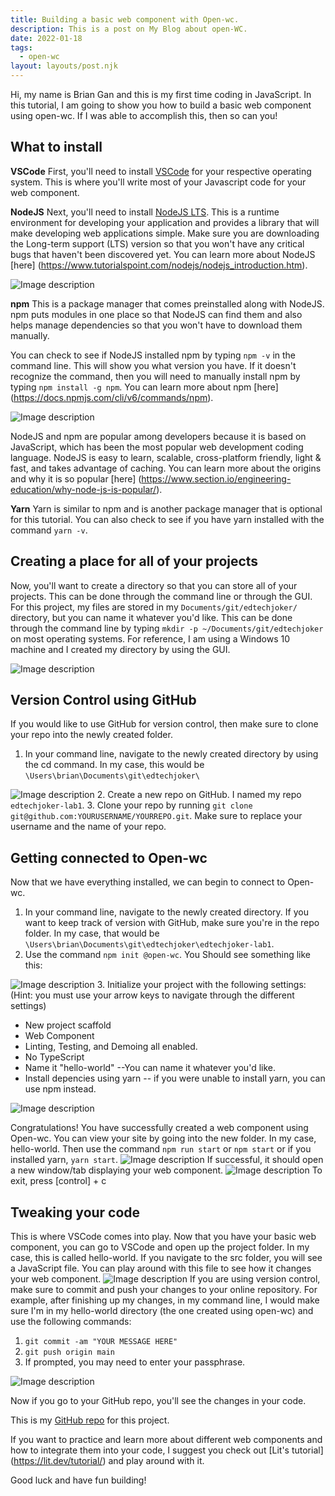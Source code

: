 ```yaml
---
title: Building a basic web component with Open-wc.
description: This is a post on My Blog about open-WC.
date: 2022-01-18
tags:
  - open-wc
layout: layouts/post.njk
---
```

Hi, my name is Brian Gan and this is my first time coding in JavaScript. In this tutorial, I am going to show you how to build a basic web component using open-wc. If I was able to accomplish this, then so can you!

## **What to install**
**VSCode**
First, you'll need to install [VSCode](https://code.visualstudio.com/download) for your respective operating system. This is where you'll write most of your Javascript code for your web component.

**NodeJS**
Next, you'll need to install [NodeJS LTS](https://nodejs.org/en/). This is a runtime environment for developing your application and provides a library that will make developing web applications simple. Make sure you are downloading the Long-term support (LTS) version so that you won't have any critical bugs that haven't been discovered yet. You can learn more about NodeJS [here] (https://www.tutorialspoint.com/nodejs/nodejs_introduction.htm).

![Image description](https://dev-to-uploads.s3.amazonaws.com/uploads/articles/isncdq4yuhq5wc14syx7.PNG)

**npm**
This is a package manager that comes preinstalled along with NodeJS. npm puts modules in one place so that NodeJS can find them and also helps manage dependencies so that you won't have to download them manually. 

You can check to see if NodeJS installed npm by typing `npm -v` in the command line. This will show you what version you have. If it doesn't recognize the command, then you will need to manually install npm by typing `npm install -g npm`. You can learn more about npm [here] (https://docs.npmjs.com/cli/v6/commands/npm).

![Image description](https://dev-to-uploads.s3.amazonaws.com/uploads/articles/yt1to8b8gzhubwd7vhpn.PNG)

NodeJS and npm are popular among developers because it is based on JavaScript, which has been the most popular web development coding language. NodeJS is easy to learn, scalable, cross-platform friendly, light & fast, and takes advantage of caching. You can learn more about the origins and why it is so popular [here] (https://www.section.io/engineering-education/why-node-js-is-popular/).

**Yarn**
Yarn is similar to npm and is another package manager that is optional for this tutorial. You can also check to see if you have yarn installed with the command `yarn -v`.

## **Creating a place for all of your projects**
Now, you'll want to create a directory so that you can store all of your projects. This can be done through the command line or through the GUI. For this project, my files are stored in my `Documents/git/edtechjoker/` directory, but you can name it whatever you'd like. This can be done through the command line by typing `mkdir -p ~/Documents/git/edtechjoker` on most operating systems. For reference, I am using a Windows 10 machine and I created my directory by using the GUI.

![Image description](https://dev-to-uploads.s3.amazonaws.com/uploads/articles/dh7893fobw33vi3ugoxp.PNG)

## **Version Control using GitHub**
If you would like to use GitHub for version control, then make sure to clone your repo into the newly created folder. 

1. In your command line, navigate to the newly created directory by using the cd command. In my case, this would be `\Users\brian\Documents\git\edtechjoker\`

![Image description](https://dev-to-uploads.s3.amazonaws.com/uploads/articles/0o9hd8vet685zos53tj5.PNG)
2. Create a new repo on GitHub. I named my repo `edtechjoker-lab1`.
3. Clone your repo by running `git clone git@github.com:YOURUSERNAME/YOURREPO.git`. 
Make sure to replace your username and the name of your repo.

## **Getting connected to Open-wc**
Now that we have everything installed, we can begin to connect to Open-wc. 

1. In your command line, navigate to the newly created directory. If you want to keep track of version with GitHub, make sure you're in the repo folder. In my case, that would be `\Users\brian\Documents\git\edtechjoker\edtechjoker-lab1`.
2. Use the command `npm init @open-wc`. You Should see something like this:

![Image description](https://dev-to-uploads.s3.amazonaws.com/uploads/articles/ktb8pyvr3yazaomj7t3s.PNG)
3. Initialize your project with the following settings: (Hint: you must use your arrow keys to navigate through the different settings)

- New project scaffold
- Web Component
- Linting, Testing, and Demoing all enabled. 
- No TypeScript
- Name it "hello-world" --You can name it whatever you'd like.
- Install depencies using yarn -- if you were unable to install yarn, you can use npm instead.

![Image description](https://dev-to-uploads.s3.amazonaws.com/uploads/articles/xy1ihpb4ra1h58zb1apz.PNG)

Congratulations! You have successfully created a web component using Open-wc. You can view your site by going into the new folder. In my case, hello-world. Then use the command `npm run start` or `npm start` or if you installed yarn, `yarn start`.
![Image description](https://dev-to-uploads.s3.amazonaws.com/uploads/articles/pa0x78cuc5qyz1deajro.PNG)
 If successful, it should open a new window/tab displaying your web component.
![Image description](https://dev-to-uploads.s3.amazonaws.com/uploads/articles/yoqqwem7dttb50fd0z7g.PNG)
To exit, press [control] + c

## **Tweaking your code**
This is where VSCode comes into play. Now that you have your basic web component, you can go to VSCode and open up the project folder. In my case, this is called hello-world. If you navigate to the src folder, you will see a JavaScript file. You can play around with this file to see how it changes your web component. 
![Image description](https://dev-to-uploads.s3.amazonaws.com/uploads/articles/086pc7xfueixyl2smewx.png)
 If you are using version control, make sure to commit and push your changes to your online repository. For example, after finishing up my changes, in my command line, I would make sure I'm in my hello-world directory (the one created using open-wc) and use the following commands: 
1. `git commit -am "YOUR MESSAGE HERE"`
2. `git push origin main`
3. If prompted, you may need to enter your passphrase.

![Image description](https://dev-to-uploads.s3.amazonaws.com/uploads/articles/z40ic9hx9in16digpu2l.PNG)

Now if you go to your GitHub repo, you'll see the changes in your code.

This is my [GitHub repo](https://github.com/briangan123/edtechjoker-lab1) for this project.

If you want to practice and learn more about different web components and how to integrate them into your code, I suggest you check out [Lit's tutorial] (https://lit.dev/tutorial/) and play around with it.

Good luck and have fun building!
